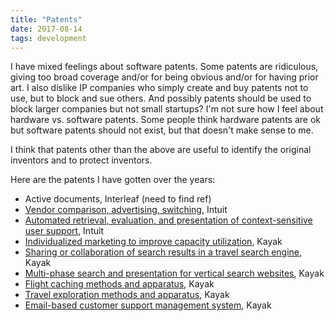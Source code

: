```yaml
---
title: "Patents"
date: 2017-08-14
tags: development
---
```


<p>I have mixed feelings about software patents. Some patents are
ridiculous, giving too broad coverage and/or for being obvious
and/or for having prior art. I also dislike IP companies who simply
create and buy patents not to use, but to block and sue others.
And possibly patents should be used to block larger companies
but not small startups? I'm not sure how I feel about hardware
vs. software patents. Some people think hardware patents are ok
but software patents should not exist, but that doesn't make sense to me.

</p><p>I think that patents other than the above are useful to
identify the original inventors and to protect inventors.

</p><p>Here are the patents I have gotten over the years:

</p><ul>

<li>Active documents, Interleaf (need to find ref)

</li><li><a href="https://patents.google.com/patent/US20030055723A1/en?assignee=paul+english">Vendor
comparison, advertising, switching</a>, Intuit

</li><li><a href="https://patents.google.com/patent/US7594176B1/en?inventor=Paul+English">Automated
retrieval, evaluation, and presentation of context-sensitive user
support</a>, Intuit
  
</li><li><a href="https://patents.google.com/patent/US20060155598A1/en?assignee=paul+english">Individualized
marketing to improve capacity utilization</a>, Kayak

</li><li><a href="https://patents.google.com/patent/US8719251B1/en?assignee=paul+english">Sharing
or collaboration of search results in a travel search engine</a>, Kayak

</li><li><a href="https://patents.google.com/patent/US8972434B2/en?assignee=paul+english">Multi-phase
search and presentation for vertical search websites</a>, Kayak

</li><li><a href="https://patents.google.com/patent/US20130024404A1/en?assignee=paul+english">Flight
caching methods and apparatus</a>, Kayak

</li><li><a href="https://patents.google.com/patent/US20130073323A1/en?assignee=paul+english">Travel
exploration methods and apparatus</a>, Kayak

</li><li><a href="https://patents.google.com/patent/US7587678B1/en?inventor=paul+m+english">Email-based
customer support management system</a>, Kayak

</li></ul>

</td>
